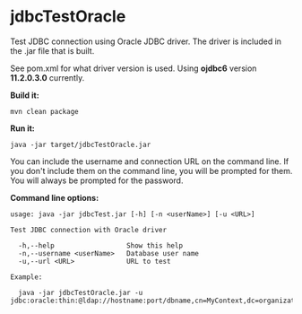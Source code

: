 # jdbcTestOracle
Test JDBC connection using Oracle JDBC driver.  The driver is included in the .jar file that is built.

See pom.xml for what driver version is used. Using **ojdbc6** version **11.2.0.3.0** currently.

**Build it:** 

```shell
mvn clean package
```

**Run it:**

```shell
java -jar target/jdbcTestOracle.jar
```

You can include the username and connection URL on the command line. If you don't include them on the command line, you will be prompted for them. You will always be prompted for the password. 

**Command line options:**

```
usage: java -jar jdbcTest.jar [-h] [-n <userName>] [-u <URL>]

Test JDBC connection with Oracle driver

  -h,--help                  Show this help
  -n,--username <userName>   Database user name
  -u,--url <URL>             URL to test

Example:

  java -jar jdbcTestOracle.jar -u jdbc:oracle:thin:@ldap://hostname:port/dbname,cn=MyContext,dc=organization,dc=domain
```

